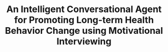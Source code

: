 ---
name: "An Intelligent Conversational Agent For Promoting"
title: "An Intelligent Conversational Agent for Promoting Long-term Health Behavior Change using Motivational Interviewing"
project: null
event: "AAAI Spring Symposium on AI and Health Communication"
authors:
- name: "Schulman, D.."
- name: "Bickmore, T.."
- name: "Sidner, C.."
year: 2011
resources:
- name: "AAAI2011-schulman"
  src: "AAAI2011-schulman.pdf"
external_url: null
draft: false
---